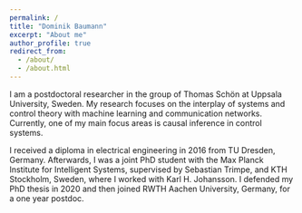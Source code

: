 ```yaml
---
permalink: /
title: "Dominik Baumann"
excerpt: "About me"
author_profile: true
redirect_from: 
  - /about/
  - /about.html
---
```


I am a postdoctoral researcher in the group of Thomas Schön at Uppsala University, Sweden. My research focuses on the interplay of systems and control theory with machine learning and communication networks. Currently, one of my main focus areas is causal inference in control systems.

I received a diploma in electrical engineering in 2016 from TU Dresden, Germany. Afterwards, I was a joint PhD student with the Max Planck Institute for Intelligent Systems, supervised by Sebastian Trimpe, and KTH Stockholm, Sweden, where I worked with Karl H. Johansson. I defended my PhD thesis in 2020 and then joined RWTH Aachen University, Germany, for a one year postdoc.
